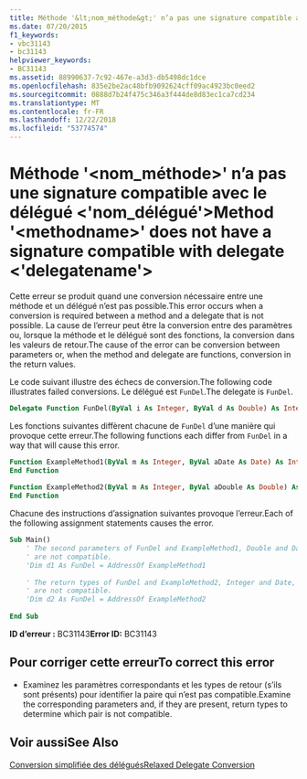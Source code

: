 ```yaml
---
title: Méthode '&lt;nom_méthode&gt;' n’a pas une signature compatible avec le délégué &lt;'nom_délégué'&gt;
ms.date: 07/20/2015
f1_keywords:
- vbc31143
- bc31143
helpviewer_keywords:
- BC31143
ms.assetid: 88990637-7c92-467e-a3d3-db5498dc1dce
ms.openlocfilehash: 835e2be2ac48bfb9092624cff09ac4923bc0eed2
ms.sourcegitcommit: 0888d7b24f475c346a3f444de8d83ec1ca7cd234
ms.translationtype: MT
ms.contentlocale: fr-FR
ms.lasthandoff: 12/22/2018
ms.locfileid: "53774574"
---
```

# <a name="method-ltmethodnamegt-does-not-have-a-signature-compatible-with-delegate-ltdelegatenamegt"></a><span data-ttu-id="2029f-102">Méthode '&lt;nom_méthode&gt;' n’a pas une signature compatible avec le délégué &lt;'nom_délégué'&gt;</span><span class="sxs-lookup"><span data-stu-id="2029f-102">Method '&lt;methodname&gt;' does not have a signature compatible with delegate &lt;'delegatename'&gt;</span></span>
<span data-ttu-id="2029f-103">Cette erreur se produit quand une conversion nécessaire entre une méthode et un délégué n’est pas possible.</span><span class="sxs-lookup"><span data-stu-id="2029f-103">This error occurs when a conversion is required between a method and a delegate that is not possible.</span></span> <span data-ttu-id="2029f-104">La cause de l’erreur peut être la conversion entre des paramètres ou, lorsque la méthode et le délégué sont des fonctions, la conversion dans les valeurs de retour.</span><span class="sxs-lookup"><span data-stu-id="2029f-104">The cause of the error can be conversion between parameters or, when the method and delegate are functions, conversion in the return values.</span></span>  
  
 <span data-ttu-id="2029f-105">Le code suivant illustre des échecs de conversion.</span><span class="sxs-lookup"><span data-stu-id="2029f-105">The following code illustrates failed conversions.</span></span> <span data-ttu-id="2029f-106">Le délégué est `FunDel`.</span><span class="sxs-lookup"><span data-stu-id="2029f-106">The delegate is `FunDel`.</span></span>  
  
```vb  
Delegate Function FunDel(ByVal i As Integer, ByVal d As Double) As Integer  
```  
  
 <span data-ttu-id="2029f-107">Les fonctions suivantes diffèrent chacune de `FunDel` d’une manière qui provoque cette erreur.</span><span class="sxs-lookup"><span data-stu-id="2029f-107">The following functions each differ from `FunDel` in a way that will cause this error.</span></span>  
  
```vb  
Function ExampleMethod1(ByVal m As Integer, ByVal aDate As Date) As Integer  
End Function  
  
Function ExampleMethod2(ByVal m As Integer, ByVal aDouble As Double) As Date  
End Function  
```  
  
 <span data-ttu-id="2029f-108">Chacune des instructions d’assignation suivantes provoque l’erreur.</span><span class="sxs-lookup"><span data-stu-id="2029f-108">Each of the following assignment statements causes the error.</span></span>  
  
```vb  
Sub Main()  
    ' The second parameters of FunDel and ExampleMethod1, Double and Date,  
    ' are not compatible.  
    'Dim d1 As FunDel = AddressOf ExampleMethod1  
  
    ' The return types of FunDel and ExampleMethod2, Integer and Date,  
    ' are not compatible.  
    'Dim d2 As FunDel = AddressOf ExampleMethod2  
  
End Sub  
```  
  
 <span data-ttu-id="2029f-109">**ID d’erreur :** BC31143</span><span class="sxs-lookup"><span data-stu-id="2029f-109">**Error ID:** BC31143</span></span>  
  
## <a name="to-correct-this-error"></a><span data-ttu-id="2029f-110">Pour corriger cette erreur</span><span class="sxs-lookup"><span data-stu-id="2029f-110">To correct this error</span></span>  
  
-   <span data-ttu-id="2029f-111">Examinez les paramètres correspondants et les types de retour (s’ils sont présents) pour identifier la paire qui n’est pas compatible.</span><span class="sxs-lookup"><span data-stu-id="2029f-111">Examine the corresponding parameters and, if they are present, return types to determine which pair is not compatible.</span></span>  
  
## <a name="see-also"></a><span data-ttu-id="2029f-112">Voir aussi</span><span class="sxs-lookup"><span data-stu-id="2029f-112">See Also</span></span>  
 [<span data-ttu-id="2029f-113">Conversion simplifiée des délégués</span><span class="sxs-lookup"><span data-stu-id="2029f-113">Relaxed Delegate Conversion</span></span>](../../visual-basic/programming-guide/language-features/delegates/relaxed-delegate-conversion.md)  
 
